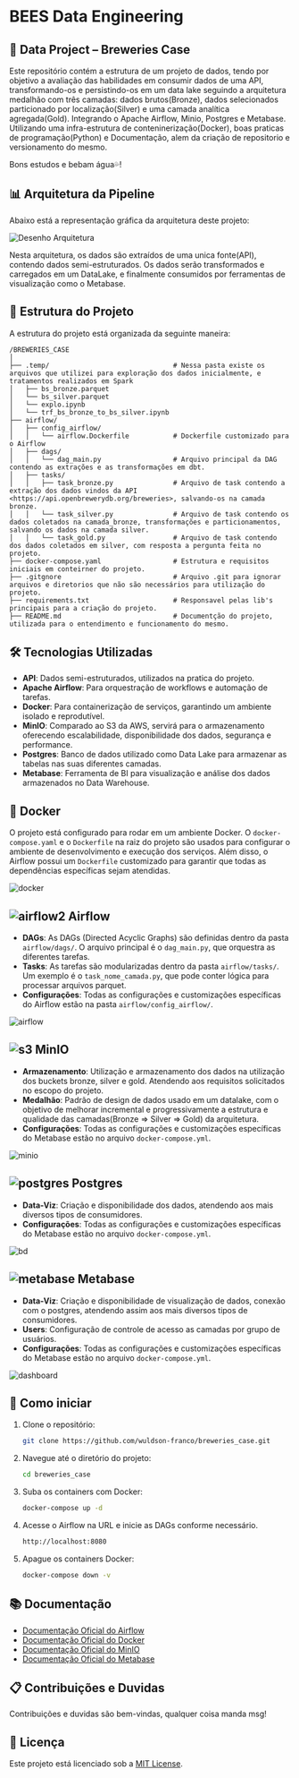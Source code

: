 # BEES Data Engineering 
## 🍺 Data Project – Breweries Case

Este repositório contém a estrutura de um projeto de dados, tendo por objetivo a avaliação das habilidades em consumir dados de uma API, transformando-os e persistindo-os em um data lake seguindo a arquitetura medalhão com três camadas: dados brutos(Bronze), dados selecionados particionado por localização(Silver) e uma camada analítica agregada(Gold).  Integrando o Apache Airflow, Minio, Postgres e Metabase. Utilizando uma infra-estrutura de conteninerização(Docker), boas praticas de programação(Python) e Documentação, alem da criação de repositorio e versionamento do mesmo.
 
Bons estudos e bebam água💦!

## 📊 Arquitetura da Pipeline
Abaixo está a representação gráfica da arquitetura deste projeto:

![Desenho Arquitetura](./image/Diagrama_Project_BEES.png)

Nesta arquitetura, os dados são extraídos de uma unica fonte(API), contendo dados semi-estruturados. Os dados serão transformados e carregados em um DataLake, e finalmente consumidos por ferramentas de visualização como o Metabase.

## 📂 Estrutura do Projeto
A estrutura do projeto está organizada da seguinte maneira:

```
/BREWERIES_CASE
│
├── .temp/                               # Nessa pasta existe os arquivos que utilizei para exploração dos dados inicialmente, e tratamentos realizados em Spark
│   ├── bs_bronze.parquet
│   └── bs_silver.parquet
│   └── explo.ipynb
│   └── trf_bs_bronze_to_bs_silver.ipynb
├── airflow/
│   ├── config_airflow/
│   │   └── airflow.Dockerfile           # Dockerfile customizado para o Airflow
│   ├── dags/
│   │   └── dag_main.py                  # Arquivo principal da DAG contendo as extrações e as transformações em dbt.
│   ├── tasks/
│   │   ├── task_bronze.py               # Arquivo de task contendo a extração dos dados vindos da API <https://api.openbrewerydb.org/breweries>, salvando-os na camada bronze.
│   │   └── task_silver.py               # Arquivo de task contendo os dados coletados na camada_bronze, transformações e particionamentos, salvando os dados na camada silver.
│   │   └── task_gold.py                 # Arquivo de task contendo dos dados coletados em silver, com resposta a pergunta feita no projeto. 
├── docker-compose.yaml                  # Estrutura e requisitos iniciais em conteirner do projeto.
├── .gitgnore                            # Arquivo .git para ignorar arquivos e diretorios que não são necessários para utilização do projeto.
├── requirements.txt                     # Responsavel pelas lib's principais para a criação do projeto.
├── README.md                            # Documentção do projeto, utilizada para o entendimento e funcionamento do mesmo.
```

## 🛠️ Tecnologias Utilizadas 
- **API**: Dados semi-estruturados, utilizados na pratica do projeto.
- **Apache Airflow**: Para orquestração de workflows e automação de tarefas.
- **Docker**: Para containerização de serviços, garantindo um ambiente isolado e reprodutível.
- **MinIO**: Comparado ao S3 da AWS, servirá para o armazenamento oferecendo escalabilidade, disponibilidade dos dados, segurança e performance. 
- **Postgres**: Banco de dados utilizado como Data Lake para armazenar as tabelas nas suas diferentes camadas. 
- **Metabase**: Ferramenta de BI para visualização e análise dos dados armazenados no Data Warehouse.

## 🐳 Docker
O projeto está configurado para rodar em um ambiente Docker. O `docker-compose.yaml` e o `Dockerfile` na raiz do projeto são usados para configurar o ambiente de desenvolvimento e execução dos serviços. Além disso, o Airflow possui um `Dockerfile` customizado para garantir que todas as dependências específicas sejam atendidas.

![docker](./image/docker.png)

## ![airflow2](https://github.com/user-attachments/assets/513d0d86-7aa4-4dc8-8086-702037b91348) Airflow
- **DAGs**: As DAGs (Directed Acyclic Graphs) são definidas dentro da pasta `airflow/dags/`. O arquivo principal é o `dag_main.py`, que orquestra as diferentes tarefas.
- **Tasks**: As tarefas são modularizadas dentro da pasta `airflow/tasks/`. Um exemplo é o `task_nome_camada.py`, que pode conter lógica para processar arquivos parquet.
- **Configurações**: Todas as configurações e customizações específicas do Airflow estão na pasta `airflow/config_airflow/`.

![airflow](./image/airflow.png)
  
## ![s3](https://img.icons8.com/?size=30&id=Gk2QpGf92IzK&format=png&color=000000) MinIO
- **Armazenamento**: Utilização e armazenamento dos dados na utilização dos buckets bronze, silver e gold. Atendendo aos requisitos solicitados no escopo do projeto.
- **Medalhão**: Padrão de design de dados usado em um datalake, com o objetivo de melhorar incremental e progressivamente a estrutura e qualidade das camadas(Bronze ⇒ Silver ⇒ Gold) da arquitetura.
- **Configurações**: Todas as configurações e customizações específicas do Metabase estão no arquivo `docker-compose.yml`.

![minio](./image/minio.png)

## ![postgres](https://img.icons8.com/?size=30&id=38561&format=png&color=000000) Postgres
- **Data-Viz**: Criação e disponibilidade dos dados, atendendo aos mais diversos tipos de consumidores.
- **Configurações**: Todas as configurações e customizações específicas do Metabase estão no arquivo `docker-compose.yml`.

![bd](./image/bd.png)

## ![metabase](https://github.com/user-attachments/assets/02627285-44d7-4475-9e71-15079d4d0b0e) Metabase
- **Data-Viz**: Criação e disponibilidade de visualização de dados, conexão com o postgres, atendendo assim aos mais diversos tipos de consumidores.
- **Users**: Configuração de controle de acesso as camadas por grupo de usuários.
- **Configurações**: Todas as configurações e customizações específicas do Metabase estão no arquivo `docker-compose.yml`.

![dashboard](./image/DashBoard.png)

## 🚀 Como iniciar

1. Clone o repositório:
   ```bash
   git clone https://github.com/wuldson-franco/breweries_case.git
   ```
2. Navegue até o diretório do projeto:
   ```bash
   cd breweries_case
   ```
3. Suba os containers com Docker:
   ```bash
   docker-compose up -d
   ```
4. Acesse o Airflow na URL e inicie as DAGs conforme necessário.
    ```bash
   http://localhost:8080
   ```
5. Apague os containers Docker:
   ```bash
   docker-compose down -v
   ``` 

## 📚 Documentação

- [Documentação Oficial do Airflow](https://airflow.apache.org/docs/)
- [Documentação Oficial do Docker](https://docs.docker.com)
- [Documentação Oficial do MinIO](https://min.io/docs/kes/)
- [Documentação Oficial do Metabase](https://www.metabase.com/docs/latest/)

## 📋 Contribuições e Duvidas

Contribuições e duvidas são bem-vindas, qualquer coisa manda msg!

## 📝 Licença

Este projeto está licenciado sob a [MIT License](LICENSE).
